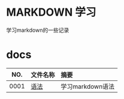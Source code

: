 # MARKDOWN 学习

学习markdown的一些记录

# docs

NO.|文件名称|摘要
:--:|:--|:--
0001| [语法](docs/0001_grammar.md) | 学习markdown语法
